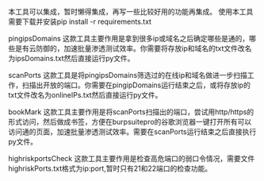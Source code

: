 本工具可以集成，暂时懒得集成，再写一些比较好用的功能再集成。
使用本工具需要下载并安装pip install -r requirements.txt

pingipsDomains
这款工具主要作用是拿到很多ip或域名之后确定哪些是通的，哪些是有云防御的，加速批量渗透测试效率。你需要将存放ip和域名的txt文件改名为ipsDomains.txt然后直接运行py文件。

scanPorts
这款工具是将pingipsDomains筛选过的在线ip和域名做进一步扫描工作，扫描出开放的端口。你需要在pingipDomains运行结束之后，或将存放ip的txt文件改名为onlineIPs.txt然后直接运行py文件。

bookMark
这款工具主要作用是将scanPorts扫描出的端口，尝试用http/https的形式访问，然后做成书签，方便在burpsuitepro的谷歌浏览器一键打开所有可以访问通的页面，加速批量渗透测试效率。需要在scanPorts运行结束之后直接执行py文件。

highriskportsCheck
这款工具主要作用是检查高危端口的弱口令情况，需要文件highriskPorts.txt格式为ip:port,暂时只有21和22端口的检查功能。
